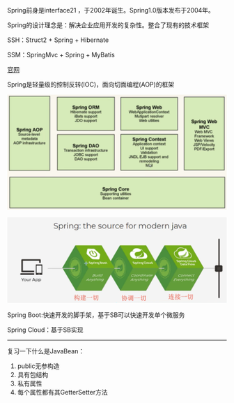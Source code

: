 Spring前身是interface21 ，于2002年诞生。Spring1.0版本发布于2004年。

Spring的设计理念是：解决企业应用开发的复杂性。整合了现有的技术框架

SSH：Struct2 + Spring + Hibernate

SSM：SpringMvc + Spring + MyBatis

[官网](http://spring.io/projects/spring-framework#overview)


Spring是轻量级的控制反转(IOC)，面向切面编程(AOP)的框架


![Spring七大模块.png](img/Spring七大模块.png)


![img.png](img/现代化Java开发.png)

Spring Boot:快速开发的脚手架，基于SB可以快速开发单个微服务

Spring Cloud：基于SB实现


<hr>
复习一下什么是JavaBean：

1. public无参构造
2. 具有包结构
3. 私有属性
4. 每个属性都有其GetterSetter方法